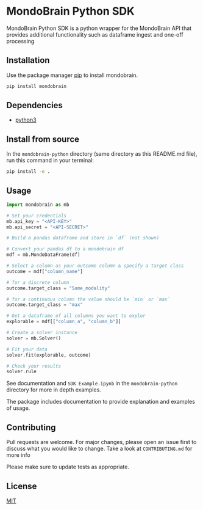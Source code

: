 # MondoBrain Python SDK

MondoBrain Python SDK is a python wrapper for the MondoBrain API that provides additional functionality such as dataframe ingest and one-off processing

## Installation

Use the package manager [pip](https://pip.pypa.io/en/stable/) to install mondobrain.

```bash
pip install mondobrain
```

## Dependencies

- [python3](https://www.python.org/downloads/)

## Install from source

In the `mondobrain-python` directory (same directory as this README.md file), run this command in your terminal:
```bash
pip install -e .
```

## Usage
```python
import mondobrain as mb

# Set your credentials
mb.api_key = "<API-KEY>"
mb.api_secret = "<API-SECRET>"

# Build a pandas dataframe and store in `df` (not shown)

# Convert your pandas df to a mondobrain df
mdf = mb.MondoDataFrame(df)

# Select a column as your outcome column & specify a target class
outcome = mdf["column_name"]

# for a discrete column
outcome.target_class = "Some_modality"

# for a continuous column the value should be `min` or `max`
outcome.target_class = "max"

# Get a dataframe of all columns you want to explor
explorable = mdf[["column_a", "column_b"]]

# Create a solver instance
solver = mb.Solver()

# Fit your data
solver.fit(explorable, outcome)

# Check your results
solver.rule
```

See documentation and `SDK Example.ipynb` in the `mondobrain-python` directory for more in depth examples.

The package includes documentation to provide explanation and examples of usage.

## Contributing
Pull requests are welcome. For major changes, please open an issue first to discuss what you would like to change. Take a look at `CONTRIBUTING.md` for more info

Please make sure to update tests as appropriate.

## License
[MIT](https://choosealicense.com/licenses/mit/)